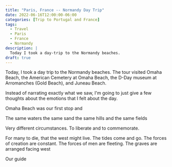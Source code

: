 ```yaml
---
title: "Paris, France -- Normandy Day Trip"
date: 2022-06-16T12:00:00-06:00
categories: [Trip to Portugal and France]
tags:
  - Travel
  - Paris
  - France
  - Normandy
description: |
  Today I took a day-trip to the Normandy beaches.
draft: true
---
```


Today, I took a day trip to the Normandy beaches. The tour visited Omaha Beach,
the American Cemetery at Omaha Beach, the D-Day museum at Arromanches (Gold
Beach), and Juneau Beach.

Instead of narrating exactly what we saw, I'm going to just give a few thoughts
about the emotions that I felt about the day.

Omaha Beach was our first stop and 

The same waters the same sand the same hills and the same fields

Very different circumstances. To liberate and to commemorate.

For many to die, that the west might live.
The tides come and go. The forces of creation are constant. The forces of men are fleeting.
The graves are arranged facing west

Our guide
